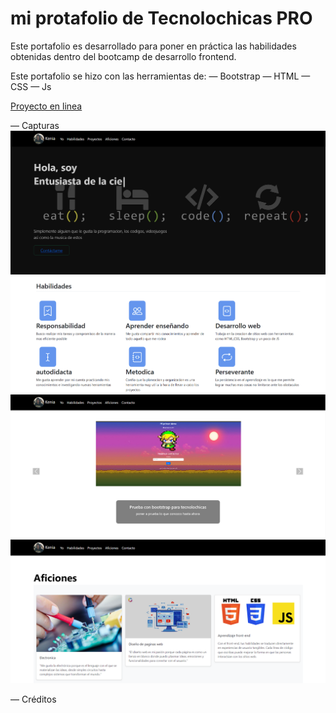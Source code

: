 # mi protafolio de Tecnolochicas PRO

Este portafolio es desarrollado para poner en práctica las
habilidades obtenidas dentro del bootcamp de desarrollo frontend.

Este portafolio se hizo con las herramientas de:
— Bootstrap
— HTML
— CSS
— Js

[Proyecto en linea](https://thriving-alfajores-d79141.netlify.app/#aficiones)

— Capturas
![Seccion yo](/assets/yo.png)
![Seccion Habilidades](/assets/habilidades.png)
![Seccion habilidades](/assets/proyecto.png)
![Seccion aficion](/assets/aficion.png)



— Créditos